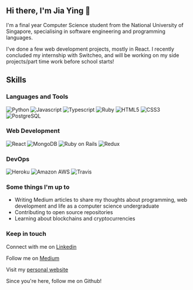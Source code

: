 ## Hi there, I'm Jia Ying 👋

<!--
**C-likethis123/C-likethis123** is a ✨ _special_ ✨ repository because its `README.md` (this file) appears on your GitHub profile.

Here are some ideas to get you started:

- 🔭 I’m currently working on ...
- 🌱 I’m currently learning ...
- 👯 I’m looking to collaborate on ...
- 🤔 I’m looking for help with ...
- 💬 Ask me about ...
- 📫 How to reach me: ...
- 😄 Pronouns: ...
- ⚡ Fun fact: ...
-->

I'm a final year Computer Science student from the National University of Singapore, specialising in software engineering and programming languages.

I've done a few web development projects, mostly in React. I recently concluded my internship with Switcheo, and will be working on my side projects/part time work before school starts!

## Skills 

### Languages and Tools

![Python](https://img.shields.io/badge/Python-%230077B5.svg?&style=flat-square&logo=python&labelColor=black) ![Javascript](https://img.shields.io/badge/JavaScript-%230077B5.svg?&style=flat-square&logo=javascript&labelColor=black) ![Typescript](https://img.shields.io/badge/TypeScript-%230077B5.svg?&style=flat-square&logo=typescript&labelColor=black) ![Ruby](https://img.shields.io/badge/Ruby-%230077B5.svg?&style=flat-square&logo=ruby&labelColor=CC342D) ![HTML5](https://img.shields.io/badge/HTML5-%230077B5.svg?&style=flat-square&logo=html5&labelColor=black) ![CSS3](https://img.shields.io/badge/CSS3-%230077B5.svg?&style=flat-square&logo=css3&labelColor=black) ![PostgreSQL](https://img.shields.io/badge/PostgreSQL-%230077B5.svg?&style=flat-square&logo=postgresql&labelColor=336791)

### Web Development

![React](https://img.shields.io/badge/React-%230077B5.svg?&style=flat-square&logo=react&labelColor=black) ![MongoDB](https://img.shields.io/badge/MongoDB-%230077B5.svg?&style=flat-square&logo=mongodb&labelColor=black) ![Ruby on Rails](https://img.shields.io/badge/Rails-%230077B5.svg?&style=flat-square&logo=ruby-on-rails&labelColor=CC0000) ![Redux](https://img.shields.io/badge/Redux-%230077B5.svg?&style=flat-square&logo=redux&labelColor=764ABC)

### DevOps

![Heroku](https://img.shields.io/badge/Heroku-%230077B5.svg?&style=flat-square&logo=heroku&labelColor=430098) ![Amazon AWS](https://img.shields.io/badge/AWS-%230077B5.svg?&style=flat-square&logo=amazon-aws&labelColor=232F3E) ![Travis](https://img.shields.io/badge/Travis-%230077B5.svg?&style=flat-square&logo=travis-ci&labelColor=black)


### Some things I'm up to
- Writing Medium articles to share my thoughts about programming, web development and life as a computer science undergraduate
- Contributing to open source repositories
- Learning about blockchains and cryptocurrencies

### Keep in touch

Connect with me on [Linkedin](https://www.linkedin.com/in/chow-jia-ying/)

Follow me on [Medium](https://medium.com/@chowjiaying211)

Visit my [personal website](https://c-likethis123.github.io/website/)

Since you're here, follow me on Github!
